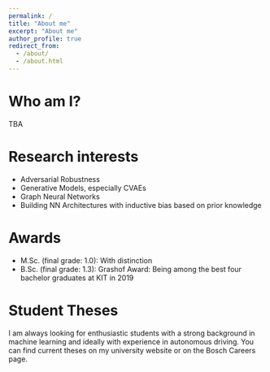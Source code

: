 ```yaml
---
permalink: /
title: "About me"
excerpt: "About me"
author_profile: true
redirect_from: 
  - /about/
  - /about.html
---
```


Who am I?
======
TBA

Research interests
======
* Adversarial Robustness
* Generative Models, especially CVAEs
* Graph Neural Networks
* Building NN Architectures with inductive bias based on prior knowledge

Awards
======
* M.Sc. (final grade: 1.0): With distinction
* B.Sc. (final grade: 1.3): Grashof Award: Being among the best four bachelor graduates at KIT in 2019

Student Theses
======
I am always looking for enthusiastic students with a strong background in machine learning and ideally with experience in autonomous driving.
You can find current theses on my university website or on the Bosch Careers page.
